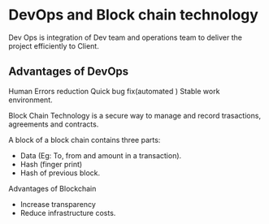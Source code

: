 # DevOps and Block chain technology

Dev Ops is integration of Dev team and operations team to deliver the project efficiently to Client.

## Advantages of DevOps

Human Errors reduction
Quick bug fix(automated )
Stable work environment. 

Block Chain Technology is a secure way to manage and record trasactions, agreements and contracts.

A block of a block chain contains three parts:
- Data (Eg: To, from and amount in a transaction). 
- Hash (finger print)
- Hash of previous block.

Advantages of Blockchain

- Increase transparency
- Reduce infrastructure costs. 
